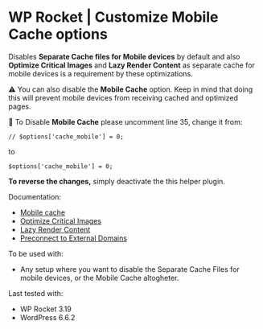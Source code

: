 # WP Rocket | Customize Mobile Cache options

Disables **Separate Cache files for Mobile devices** by default and also **Optimize Critical Images** and **Lazy Render Content** as separate cache for mobile devices is a requirement by these optimizations.

⚠️ You can also disable the **Mobile Cache** option. 
Keep in mind that doing this will prevent mobile devices from receiving cached and optimized pages. 

📝 To Disable **Mobile Cache** please uncomment line 35, change it from:

    // $options['cache_mobile'] = 0;
    
to

    $options['cache_mobile'] = 0;

**To reverse the changes,** simply deactivate the this helper plugin. 

Documentation:
* [Mobile cache](https://docs.wp-rocket.me/article/708-mobile-cache)
* [Optimize Critical Images](https://docs.wp-rocket.me/article/1816-optimize-critical-images)
* [Lazy Render Content](https://docs.wp-rocket.me/article/1835-lazy-render-content)
* [Preconnect to External Domains](https://docs.wp-rocket.me/article/1869-preconnect-to-external-domains)

To be used with:
* Any setup where you want to disable the Separate Cache Files for mobile devices, or the Mobile Cache altogheter. 

Last tested with:
* WP Rocket 3.19
* WordPress 6.6.2




